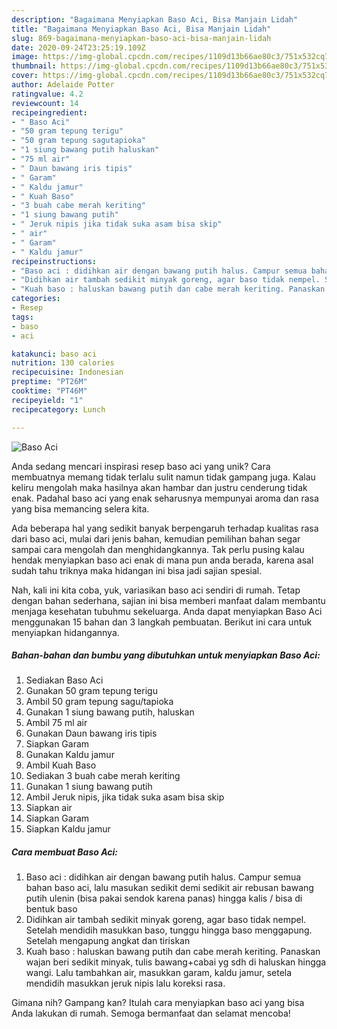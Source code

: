 ```yaml
---
description: "Bagaimana Menyiapkan Baso Aci, Bisa Manjain Lidah"
title: "Bagaimana Menyiapkan Baso Aci, Bisa Manjain Lidah"
slug: 869-bagaimana-menyiapkan-baso-aci-bisa-manjain-lidah
date: 2020-09-24T23:25:19.109Z
image: https://img-global.cpcdn.com/recipes/1109d13b66ae80c3/751x532cq70/baso-aci-foto-resep-utama.jpg
thumbnail: https://img-global.cpcdn.com/recipes/1109d13b66ae80c3/751x532cq70/baso-aci-foto-resep-utama.jpg
cover: https://img-global.cpcdn.com/recipes/1109d13b66ae80c3/751x532cq70/baso-aci-foto-resep-utama.jpg
author: Adelaide Potter
ratingvalue: 4.2
reviewcount: 14
recipeingredient:
- " Baso Aci"
- "50 gram tepung terigu"
- "50 gram tepung sagutapioka"
- "1 siung bawang putih haluskan"
- "75 ml air"
- " Daun bawang iris tipis"
- " Garam"
- " Kaldu jamur"
- " Kuah Baso"
- "3 buah cabe merah keriting"
- "1 siung bawang putih"
- " Jeruk nipis jika tidak suka asam bisa skip"
- " air"
- " Garam"
- " Kaldu jamur"
recipeinstructions:
- "Baso aci : didihkan air dengan bawang putih halus. Campur semua bahan baso aci, lalu masukan sedikit demi sedikit air rebusan bawang putih ulenin (bisa pakai sendok karena panas) hingga kalis / bisa di bentuk baso"
- "Didihkan air tambah sedikit minyak goreng, agar baso tidak nempel. Setelah mendidih masukkan baso, tunggu hingga baso menggapung. Setelah mengapung angkat dan tiriskan"
- "Kuah baso : haluskan bawang putih dan cabe merah keriting. Panaskan wajan beri sedikit minyak, tulis bawang+cabai yg sdh di haluskan hingga wangi. Lalu tambahkan air, masukkan garam, kaldu jamur, setela mendidih masukkan jeruk nipis lalu koreksi rasa."
categories:
- Resep
tags:
- baso
- aci

katakunci: baso aci 
nutrition: 130 calories
recipecuisine: Indonesian
preptime: "PT26M"
cooktime: "PT46M"
recipeyield: "1"
recipecategory: Lunch

---
```



![Baso Aci](https://img-global.cpcdn.com/recipes/1109d13b66ae80c3/751x532cq70/baso-aci-foto-resep-utama.jpg)

Anda sedang mencari inspirasi resep baso aci yang unik? Cara membuatnya memang tidak terlalu sulit namun tidak gampang juga. Kalau keliru mengolah maka hasilnya akan hambar dan justru cenderung tidak enak. Padahal baso aci yang enak seharusnya mempunyai aroma dan rasa yang bisa memancing selera kita.



Ada beberapa hal yang sedikit banyak berpengaruh terhadap kualitas rasa dari baso aci, mulai dari jenis bahan, kemudian pemilihan bahan segar sampai cara mengolah dan menghidangkannya. Tak perlu pusing kalau hendak menyiapkan baso aci enak di mana pun anda berada, karena asal sudah tahu triknya maka hidangan ini bisa jadi sajian spesial.


Nah, kali ini kita coba, yuk, variasikan baso aci sendiri di rumah. Tetap dengan bahan sederhana, sajian ini bisa memberi manfaat dalam membantu menjaga kesehatan tubuhmu sekeluarga. Anda dapat menyiapkan Baso Aci menggunakan 15 bahan dan 3 langkah pembuatan. Berikut ini cara untuk menyiapkan hidangannya.

<!--inarticleads1-->

##### Bahan-bahan dan bumbu yang dibutuhkan untuk menyiapkan Baso Aci:

1. Sediakan  Baso Aci
1. Gunakan 50 gram tepung terigu
1. Ambil 50 gram tepung sagu/tapioka
1. Gunakan 1 siung bawang putih, haluskan
1. Ambil 75 ml air
1. Gunakan  Daun bawang iris tipis
1. Siapkan  Garam
1. Gunakan  Kaldu jamur
1. Ambil  Kuah Baso
1. Sediakan 3 buah cabe merah keriting
1. Gunakan 1 siung bawang putih
1. Ambil  Jeruk nipis, jika tidak suka asam bisa skip
1. Siapkan  air
1. Siapkan  Garam
1. Siapkan  Kaldu jamur




<!--inarticleads2-->

##### Cara membuat Baso Aci:

1. Baso aci : didihkan air dengan bawang putih halus. Campur semua bahan baso aci, lalu masukan sedikit demi sedikit air rebusan bawang putih ulenin (bisa pakai sendok karena panas) hingga kalis / bisa di bentuk baso
1. Didihkan air tambah sedikit minyak goreng, agar baso tidak nempel. Setelah mendidih masukkan baso, tunggu hingga baso menggapung. Setelah mengapung angkat dan tiriskan
1. Kuah baso : haluskan bawang putih dan cabe merah keriting. Panaskan wajan beri sedikit minyak, tulis bawang+cabai yg sdh di haluskan hingga wangi. Lalu tambahkan air, masukkan garam, kaldu jamur, setela mendidih masukkan jeruk nipis lalu koreksi rasa.




Gimana nih? Gampang kan? Itulah cara menyiapkan baso aci yang bisa Anda lakukan di rumah. Semoga bermanfaat dan selamat mencoba!
